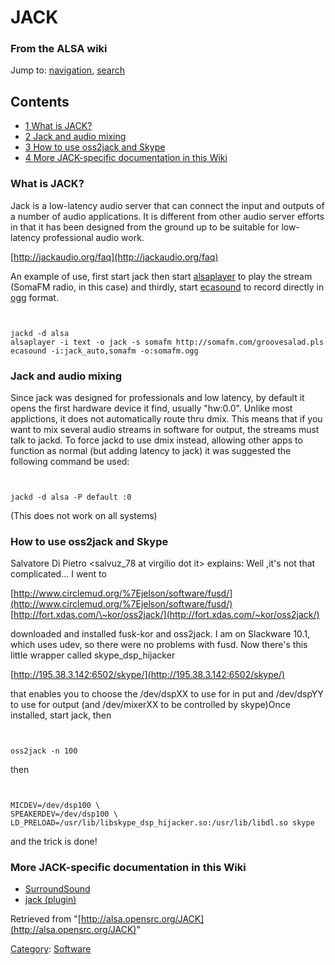 JACK
====

### From the ALSA wiki

Jump to: [navigation](#mw-head), [search](#p-search)

Contents
--------

-   [1 What is JACK?](#What_is_JACK.3F)
-   [2 Jack and audio mixing](#Jack_and_audio_mixing)
-   [3 How to use oss2jack and Skype](#How_to_use_oss2jack_and_Skype)
-   [4 More JACK-specific documentation in this
    Wiki](#More_JACK-specific_documentation_in_this_Wiki)

### What is JACK?

Jack is a low-latency audio server that can connect the input and
outputs of a number of audio applications. It is different from other
audio server efforts in that it has been designed from the ground up to
be suitable for low-latency professional audio work.

[http://jackaudio.org/faq](http://jackaudio.org/faq)

An example of use, first start jack then start
[alsaplayer](/Alsaplayer "Alsaplayer") to play the stream (SomaFM radio,
in this case) and thirdly, start [ecasound](/Ecasound "Ecasound") to
record directly in [ogg](/Ogg "Ogg") format.

` `

    jackd -d alsa
    alsaplayer -i text -o jack -s somafm http://somafm.com/groovesalad.pls
    ecasound -i:jack_auto,somafm -o:somafm.ogg

### Jack and audio mixing

Since jack was designed for professionals and low latency, by default it
opens the first hardware device it find, usually "hw:0.0". Unlike most
applictions, it does not automatically route thru dmix. This means that
if you want to mix several audio streams in software for output, the
streams must talk to jackd. To force jackd to use dmix instead, allowing
other apps to function as normal (but adding latency to jack) it was
suggested the following command be used:

` `

    jackd -d alsa -P default :0

(This does not work on all systems)

### How to use oss2jack and Skype

Salvatore Di Pietro \<salvuz\_78 at virgilio dot it\> explains: Well
,it's not that complicated... I went to

[http://www.circlemud.org/%7Ejelson/software/fusd/](http://www.circlemud.org/%7Ejelson/software/fusd/)
[http://fort.xdas.com/\~kor/oss2jack/](http://fort.xdas.com/~kor/oss2jack/)

downloaded and installed fusk-kor and oss2jack. I am on Slackware 10.1,
which uses udev, so there were no problems with fusd. Now there's this
little wrapper called skype\_dsp\_hijacker

[http://195.38.3.142:6502/skype/](http://195.38.3.142:6502/skype/)

that enables you to choose the /dev/dspXX to use for in put and
/dev/dspYY to use for output (and /dev/mixerXX to be controlled by
skype)Once installed, start jack, then

` `

    oss2jack -n 100

then

` `

    MICDEV=/dev/dsp100 \
    SPEAKERDEV=/dev/dsp100 \
    LD_PRELOAD=/usr/lib/libskype_dsp_hijacker.so:/usr/lib/libdl.so skype

and the trick is done!

### More JACK-specific documentation in this Wiki

-   [SurroundSound](/SurroundSound "SurroundSound")
-   [jack (plugin)](/Jack_(plugin) "Jack (plugin)")

Retrieved from
"[http://alsa.opensrc.org/JACK](http://alsa.opensrc.org/JACK)"

[Category](/Special:Categories "Special:Categories"):
[Software](/Category:Software "Category:Software")

